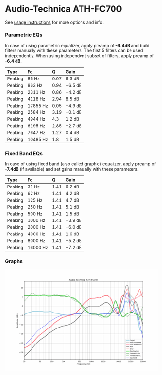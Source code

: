 # Audio-Technica ATH-FC700
See [usage instructions](https://github.com/jaakkopasanen/AutoEq#usage) for more options and info.

### Parametric EQs
In case of using parametric equalizer, apply preamp of **-6.4dB** and build filters manually
with these parameters. The first 5 filters can be used independently.
When using independent subset of filters, apply preamp of **-6.4 dB**.

| Type    | Fc       |    Q | Gain    |
|:--------|:---------|:-----|:--------|
| Peaking | 86 Hz    | 0.07 | 6.3 dB  |
| Peaking | 863 Hz   | 0.94 | -6.5 dB |
| Peaking | 2311 Hz  | 0.86 | -4.2 dB |
| Peaking | 4118 Hz  | 2.94 | 8.5 dB  |
| Peaking | 17855 Hz | 0.05 | -4.9 dB |
| Peaking | 2584 Hz  | 3.19 | -0.1 dB |
| Peaking | 4944 Hz  | 4.3  | 1.2 dB  |
| Peaking | 6195 Hz  | 2.85 | -2.7 dB |
| Peaking | 7647 Hz  | 1.27 | 0.4 dB  |
| Peaking | 10485 Hz | 1.8  | 1.5 dB  |

### Fixed Band EQs
In case of using fixed band (also called graphic) equalizer, apply preamp of **-7.4dB**
(if available) and set gains manually with these parameters.

| Type    | Fc       |    Q | Gain    |
|:--------|:---------|:-----|:--------|
| Peaking | 31 Hz    | 1.41 | 6.2 dB  |
| Peaking | 62 Hz    | 1.41 | 4.2 dB  |
| Peaking | 125 Hz   | 1.41 | 4.7 dB  |
| Peaking | 250 Hz   | 1.41 | 5.1 dB  |
| Peaking | 500 Hz   | 1.41 | 1.5 dB  |
| Peaking | 1000 Hz  | 1.41 | -3.9 dB |
| Peaking | 2000 Hz  | 1.41 | -6.0 dB |
| Peaking | 4000 Hz  | 1.41 | 1.6 dB  |
| Peaking | 8000 Hz  | 1.41 | -5.2 dB |
| Peaking | 16000 Hz | 1.41 | -7.2 dB |

### Graphs
![](./Audio-Technica%20ATH-FC700.png)